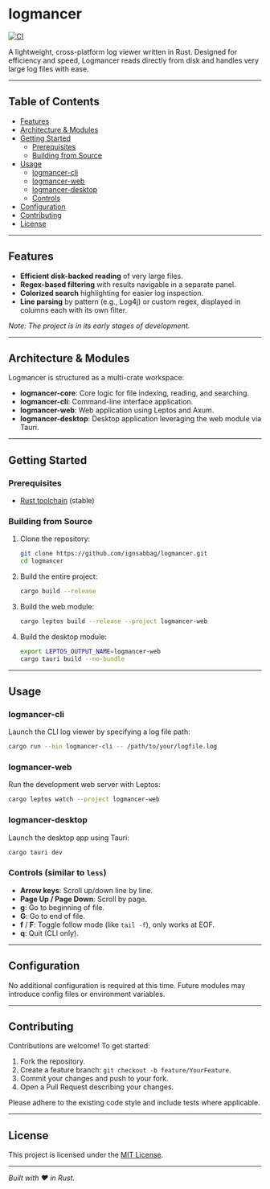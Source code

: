 # logmancer

[![CI](https://github.com/ignsabbag/logmancer/actions/workflows/rust.yml/badge.svg)](https://github.com/ignsabbag/logmancer/actions/workflows/rust.yml)

A lightweight, cross-platform log viewer written in Rust. Designed for efficiency and speed, Logmancer reads directly from disk and handles very large log files with ease.

---

## Table of Contents

* [Features](#features)
* [Architecture & Modules](#architecture--modules)
* [Getting Started](#getting-started)
  * [Prerequisites](#prerequisites)
  * [Building from Source](#building-from-source)
* [Usage](#usage)
  * [logmancer-cli](#logmancer-cli)
  * [logmancer-web](#logmancer-web)
  * [logmancer-desktop](#logmancer-desktop)
  * [Controls](#controls)
* [Configuration](#configuration)
* [Contributing](#contributing)
* [License](#license)

---

## Features

* **Efficient disk-backed reading** of very large files.
* **Regex-based filtering** with results navigable in a separate panel.
* **Colorized search** highlighting for easier log inspection.
* **Line parsing** by pattern (e.g., Log4j) or custom regex, displayed in columns each with its own filter.

*Note: The project is in its early stages of development.*

---

## Architecture & Modules

Logmancer is structured as a multi-crate workspace:

* **logmancer-core**: Core logic for file indexing, reading, and searching.
* **logmancer-cli**: Command-line interface application.
* **logmancer-web**: Web application using Leptos and Axum.
* **logmancer-desktop**: Desktop application leveraging the web module via Tauri.

---

## Getting Started

### Prerequisites

* [Rust toolchain](https://www.rust-lang.org/tools/install) (stable)

### Building from Source

1. Clone the repository:
   ```sh
   git clone https://github.com/ignsabbag/logmancer.git
   cd logmancer
   ```

2. Build the entire project:
   ```sh
   cargo build --release
   ```

3. Build the web module:
   ```sh
   cargo leptos build --release --project logmancer-web
   ```

4. Build the desktop module:
   ```sh
   export LEPTOS_OUTPUT_NAME=logmancer-web
   cargo tauri build --no-bundle
   ```

---

## Usage

### logmancer-cli

Launch the CLI log viewer by specifying a log file path:
```sh
cargo run --bin logmancer-cli -- /path/to/your/logfile.log
```

### logmancer-web

Run the development web server with Leptos:
```sh
cargo leptos watch --project logmancer-web
```

### logmancer-desktop

Launch the desktop app using Tauri:
```sh
cargo tauri dev
```

### Controls (similar to `less`)

* **Arrow keys**: Scroll up/down line by line.
* **Page Up / Page Down**: Scroll by page.
* **g**: Go to beginning of file.
* **G**: Go to end of file.
* **f** / **F**: Toggle follow mode (like `tail -f`), only works at EOF.
* **q**: Quit (CLI only).

---

## Configuration

No additional configuration is required at this time. Future modules may introduce config files or environment variables.

---

## Contributing

Contributions are welcome! To get started:

1. Fork the repository.
2. Create a feature branch: `git checkout -b feature/YourFeature`.
3. Commit your changes and push to your fork.
4. Open a Pull Request describing your changes.

Please adhere to the existing code style and include tests where applicable.

---

## License

This project is licensed under the [MIT License](LICENSE).

---

*Built with ❤️ in Rust.*

